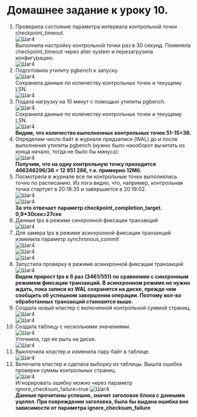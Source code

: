 # Домашнее задание к уроку 10. #   
1. Проверила состояние параметра интервала контрольной точки checkpoint_timeout.  
![Шаг4](/10_1_chp_to_before.jpg)  
Выполнила настройку контрольной точки раз в 30 секунд. Поменяла checkpoint_timeout через alter system и перезагрузила конфигурацию.   
![Шаг4](/10_2_chp_to_after.jpg)  
1. Подготовила утилиту pgbench к запуску.   
![Шаг4](/10_3_pgbench_start.jpg)  
Cохранила данные по количеству контрольных точек и текущему LSN.  
![Шаг4](/10_4_pgbench_before.jpg)   
1. Подала нагрузку на 10 минут c помощью утилиты pgbench.   
![Шаг4](/10_5_pgbench.jpg)  
Cохранила данные по количеству контрольных точек и текущему LSN.  
![Шаг4](/10_6_pgbench_after.jpg)  
**Видим, что количество выполненных контрольных точек 51-15=36.**    
1. Определим число байт в журнале предзаписи (WAL) до и после выполнения утилиты pgbench (нужно было наооборот вычитать из конца начало, тогда не было бы минуса):   
![Шаг4](/10_7_pgbench_size.jpg)   
**Получим, что на одну контрольную точку приходится 466246296/36 = 12 951 286, т.е. примерно 12Мб.**   
1. Посмотрела в журнале все ли контрольные точки выполнялись точно по расписанию. Из лога видно, что, например, контрольная точка стартует в 20:18:35 и завершается в 20:19:02.   
![Шаг4](/10_8_pgbench_logX.jpg)  
![Шаг4](/10_10_pgbench_log3.jpg)  
**За это отвечает параметр checkpoint_completion_target. 0,9*30сек=27сек**   
1. Данные tps в режиме синхронной фиксации транзакций   
![Шаг4](/10_5_pgbench.jpg)  
1. Для замера tps в режиме асинхронной фиксации транзакций изменила параметр synchronous_commit   
![Шаг4](/10_11_sync1.jpg)  
![Шаг4](/10_12_sync2.jpg)  
![Шаг4](/10_13_sync3.jpg)  
1. Запустила проверку в режиме асинхронной фиксации транзакций   
![Шаг4](/10_14_sync4.jpg)  
**Видем прирост tps в 6 раз (3461/551) по сравнению с синхронным режимом фиксации транзакций. В асинхронном режиме не нужно ждать, пока записи из WAL сохранятся на диске, прежде чем сообщить об успешном завершении операции. Поэтому кол-во обработанных транзакций становится выше.**   
1. Создала новый кластер с включенной контрольной суммой страниц.   
![Шаг4](/10_15_cluster1.jpg)  
![Шаг4](/10_16_cluster2.jpg)  
1. Создала таблицу с несколькими значениями.   
![Шаг4](/10_17_cluster3.jpg)  
Уточнила, где ее рыть на диске.   
![Шаг4](/10_18_cluster4.jpg)  
1. Выключила кластер и изменила пару байт в таблице.   
![Шаг4](/10_19_cluster5.jpg)  
1. Включила кластер и сделала выборку из таблицы. Вышла ошибка проверки суммы контрольных страниц.   
![Шаг4](/10_20_cluster6.jpg)  
Игнорировать ошибку можно через параметр ignore_checksum_failure=true
![Шаг4](/10_21_cluster7.jpg)  
**Данные прочитаны успешно, значит заголовок блока с данными уцелел. При повреждении заголовка, была бы выдана ошибка вне зависимости от параметра ignore_checksum_failure**
